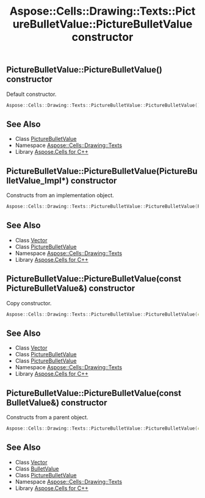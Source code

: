﻿---
title: Aspose::Cells::Drawing::Texts::PictureBulletValue::PictureBulletValue constructor
linktitle: PictureBulletValue
second_title: Aspose.Cells for C++ API Reference
description: 'Aspose::Cells::Drawing::Texts::PictureBulletValue::PictureBulletValue constructor. Default constructor in C++.'
type: docs
weight: 100
url: /cpp/aspose.cells.drawing.texts/picturebulletvalue/picturebulletvalue/
---
## PictureBulletValue::PictureBulletValue() constructor


Default constructor.

```cpp
Aspose::Cells::Drawing::Texts::PictureBulletValue::PictureBulletValue()
```

## See Also

* Class [PictureBulletValue](../)
* Namespace [Aspose::Cells::Drawing::Texts](../../)
* Library [Aspose.Cells for C++](../../../)
## PictureBulletValue::PictureBulletValue(PictureBulletValue_Impl*) constructor


Constructs from an implementation object.

```cpp
Aspose::Cells::Drawing::Texts::PictureBulletValue::PictureBulletValue(PictureBulletValue_Impl *impl)
```

## See Also

* Class [Vector](../../../aspose.cells/vector/)
* Class [PictureBulletValue](../)
* Namespace [Aspose::Cells::Drawing::Texts](../../)
* Library [Aspose.Cells for C++](../../../)
## PictureBulletValue::PictureBulletValue(const PictureBulletValue\&) constructor


Copy constructor.

```cpp
Aspose::Cells::Drawing::Texts::PictureBulletValue::PictureBulletValue(const PictureBulletValue &src)
```

## See Also

* Class [Vector](../../../aspose.cells/vector/)
* Class [PictureBulletValue](../)
* Class [PictureBulletValue](../)
* Namespace [Aspose::Cells::Drawing::Texts](../../)
* Library [Aspose.Cells for C++](../../../)
## PictureBulletValue::PictureBulletValue(const BulletValue\&) constructor


Constructs from a parent object.

```cpp
Aspose::Cells::Drawing::Texts::PictureBulletValue::PictureBulletValue(const BulletValue &src)
```

## See Also

* Class [Vector](../../../aspose.cells/vector/)
* Class [BulletValue](../../bulletvalue/)
* Class [PictureBulletValue](../)
* Namespace [Aspose::Cells::Drawing::Texts](../../)
* Library [Aspose.Cells for C++](../../../)
